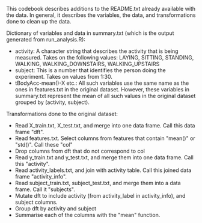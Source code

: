 This codebook describes additions to the README.txt already available with the data. In general, it describes the variables, 
the data, and transformations done to clean up the data. 

Dictionary of variables and data in summary.txt (which is the output generated from run_analysis.R):
 * activity: A character string that describes the activity that is being measured. Takes on the following values:
 LAYING, SITTING, STANDING, WALKING, WALKING_DOWNSTAIRS, WALKING_UPSTAIRS
 * subject: This is a number that identifies the person doing the experiment. Takes on values from 1:30. 
 * tBodyAcc-mean()-X etc.: All such variables use the same name as the ones in features.txt in the original dataset. However, 
 these variables in summary.txt represent the mean of all such values in the original dataset grouped by (activity, subject). 
 
Transformations done to the original dataset:
 * Read X_train.txt, X_test.txt, and merge into one data frame. Call this data frame "dft".
 * Read features.txt. Select columns from features that contain "mean()" or "std()". Call these "col"
 * Drop columns from dft that do not correspond to col
 * Read y_train.txt and y_test.txt, and merge them into one data frame. Call this "activity".
 * Read activity_labels.txt, and join with activity table. Call this joined data frame "activity_info".
 * Read subject_train.txt, subject_test.txt, and merge them into a data frame. Call it "subjects".
 * Mutate dft to include activity (from activity_label in activity_info), and subject columns. 
 * Group dft by activity and subject
 * Summarise each of the columns with the "mean" function.
